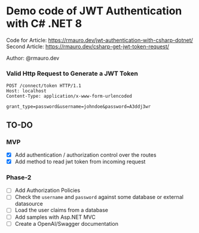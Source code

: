 # Demo code of JWT Authentication with C# .NET 8

Code for Article: https://rmauro.dev/jwt-authentication-with-csharp-dotnet/
Second Article: https://rmauro.dev/csharp-get-jwt-token-request/

Author: @rmauro.dev

### Valid Http Request to Generate a JWT Token

```http
POST /connect/token HTTP/1.1
Host: localhost
Content-Type: application/x-www-form-urlencoded

grant_type=password&username=johndoe&password=A3ddj3wr
```


## TO-DO

### MVP

- [X] Add authentication / authorization control over the routes
- [X] Add method to read jwt token from incoming request

### Phase-2

- [ ] Add Authorization Policies
- [ ] Check the `username` and `password` against some database or external datasource
- [ ] Load the user claims from a database
- [ ] Add samples with Asp.NET MVC
- [ ] Create a OpenAI/Swagger documentation
